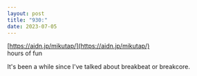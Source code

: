 ```yaml
---
layout: post
title: "930:"
date: 2023-07-05
---
```


[https://aidn.jp/mikutap/](https://aidn.jp/mikutap/)  
hours of fun

It's been a while since I've talked about breakbeat or breakcore.
